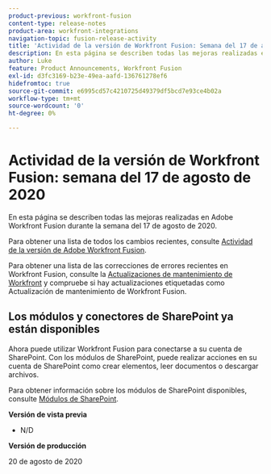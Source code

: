 ```yaml
---
product-previous: workfront-fusion
content-type: release-notes
product-area: workfront-integrations
navigation-topic: fusion-release-activity
title: 'Actividad de la versión de Workfront Fusion: Semana del 17 de agosto de 2020'
description: En esta página se describen todas las mejoras realizadas en Adobe Workfront Fusion durante la semana del 17 de agosto de 2020.
author: Luke
feature: Product Announcements, Workfront Fusion
exl-id: d3fc3169-b23e-49ea-aafd-136761278ef6
hidefromtoc: true
source-git-commit: e6995cd57c4210725d49379df5bcd7e93ce4b02a
workflow-type: tm+mt
source-wordcount: '0'
ht-degree: 0%

---
```


# Actividad de la versión de Workfront Fusion: semana del 17 de agosto de 2020

En esta página se describen todas las mejoras realizadas en Adobe Workfront Fusion durante la semana del 17 de agosto de 2020.

Para obtener una lista de todos los cambios recientes, consulte [Actividad de la versión de Adobe Workfront Fusion](../../../../../product-announcements/product-releases/fusion-release-activity/fusion-release-activity.md).

Para obtener una lista de las correcciones de errores recientes en Workfront Fusion, consulte la [Actualizaciones de mantenimiento de Workfront](https://experienceleague.adobe.com/docs/workfront-known-issues/releases/current-updates.html) y compruebe si hay actualizaciones etiquetadas como Actualización de mantenimiento de Workfront Fusion.

## Los módulos y conectores de SharePoint ya están disponibles

Ahora puede utilizar Workfront Fusion para conectarse a su cuenta de SharePoint. Con los módulos de SharePoint, puede realizar acciones en su cuenta de SharePoint como crear elementos, leer documentos o descargar archivos.

Para obtener información sobre los módulos de SharePoint disponibles, consulte [Módulos de SharePoint](../../../../../workfront-fusion/apps-and-their-modules/sharepoint-modules.md).

**Versión de vista previa**

* N/D

**Versión de producción**

20 de agosto de 2020
